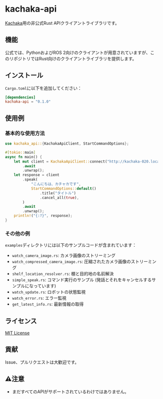 # kachaka-api

[Kachaka](https://kachaka.life/)用の非公式Rust APIクライアントライブラリです。

## 機能

公式では、PythonおよびROS 2向けのクライアントが用意されていますが、このリポジトリではRust向けのクライアントライブラリを提供します。

## インストール

`Cargo.toml`に以下を追加してください：

```toml
[dependencies]
kachaka-api = "0.1.0"
```

## 使用例

### 基本的な使用方法

```rust
use kachaka_api::{KachakaApiClient, StartCommandOptions};

#[tokio::main]
async fn main() {
    let mut client = KachakaApiClient::connect("http://kachaka-020.local:26400")
        .await
        .unwrap();
    let response = client
        .speak(
            "こんにちは、カチャカです",
            StartCommandOptions::default()
                .title("タイトル")
                .cancel_all(true),
        )
        .await
        .unwrap();
    println!("{:?}", response);
}

```

### その他の例

`examples`ディレクトリには以下のサンプルコードが含まれています：

- `watch_camera_image.rs`: カメラ画像のストリーミング
- `watch_compressed_camera_image.rs`: 圧縮されたカメラ画像のストリーミング
- `shelf_location_resolver.rs`: 棚と目的地の名前解決
- `simple_speak.rs`: コマンド実行のサンプル (発話とそれをキャンセルするサンプルになっています)
- `watch_update.rs`: ロボットの状態監視
- `watch_error.rs`: エラー監視
- `get_latest_info.rs`: 最新情報の取得

## ライセンス

[MIT License](LICENSE)

## 貢献

Issue、プルリクエストは大歓迎です。

## ⚠注意
- まだすべてのAPIがサポートされているわけではありません。
